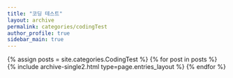 ```yaml
---
title: "코딩 테스트"
layout: archive
permalink: categories/codingTest
author_profile: true
sidebar_main: true
---
```


{% assign posts = site.categories.CodingTest %}
{% for post in posts %} {% include archive-single2.html type=page.entries_layout %} {% endfor %}
